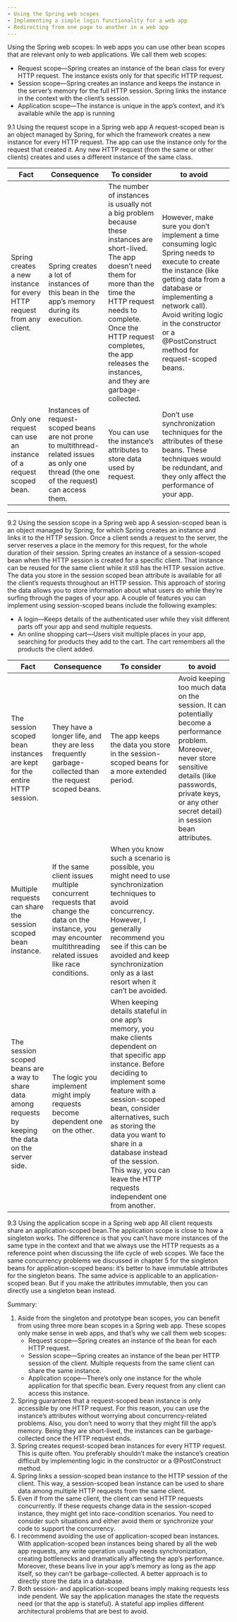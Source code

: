 ```yaml
---
- Using the Spring web scopes
- Implementing a simple login functionality for a web app
- Redirecting from one page to another in a web app
---
```


Using the Spring web scopes:
In web apps you can use other bean scopes that are relevant only to web applications. We call them web scopes:
- Request scope—Spring creates an instance of the bean class for every HTTP request. The instance exists only for that specific HTTP request.
- Session scope—Spring creates an instance and keeps the instance in the server’s memory for the full HTTP session. Spring links the instance in the context with the client’s session.
- Application scope—The instance is unique in the app’s context, and it’s available while the app is running

9.1 Using the request scope in a Spring web app
A request-scoped bean is an object managed by Spring, for which the framework creates a new instance for every HTTP request. The app can use the instance only for the request that created it. Any new HTTP request (from the same or other clients) creates and uses a different instance of the same class.

| Fact                                                                  | Consequence                                                                                                                                | To consider                                                                                                                                                                                                                                                                         | to avoid                                                                                                                                                                                                                                                                     |
| --------------------------------------------------------------------- | ------------------------------------------------------------------------------------------------------------------------------------------ | ----------------------------------------------------------------------------------------------------------------------------------------------------------------------------------------------------------------------------------------------------------------------------------- | ---------------------------------------------------------------------------------------------------------------------------------------------------------------------------------------------------------------------------------------------------------------------------- |
| Spring creates a new instance for every HTTP request from any client. | Spring creates a lot of instances of this bean in the app’s memory during its execution.                                                   | The number of instances is usually not a big problem because these instances are short-lived. The app doesn’t need them for more than the time the HTTP request needs to complete. Once the HTTP request completes, the app releases the instances, and they are garbage-collected. | However, make sure you don’t implement a time consuming logic Spring needs to execute to create the instance (like getting data from a database or implementing a network call). Avoid writing logic in the constructor or a @PostConstruct method for request-scoped beans. |
| Only one request can use an instance of a request scoped bean.        | Instances of request-scoped beans are not prone to multithread-related issues as only one thread (the one of the request) can access them. | You can use the instance’s attributes to store data used by request.                                                                                                                                                                                                                | Don’t use synchronization techniques for the attributes of these beans. These techniques would be redundant, and they only affect the performance of your app.                                                                                                               | 

---

9.2 Using the session scope in a Spring web app
A session-scoped bean is an object managed by Spring, for which Spring creates an instance and links it to the HTTP session. Once a client sends a request to the server, the server reserves a place in the memory for this request, for the whole duration of their session. Spring creates an instance of a session-scoped bean when the HTTP session is created for a specific client. That instance can be reused for the same client while it still has the HTTP session active. The data you store in the session scoped bean attribute is available for all the client’s requests throughout an HTTP session. This approach of storing the data allows you to store information about what users do while they’re surfing through the pages of your app.
A couple of features you can implement using session-scoped beans include the following examples:
- A login—Keeps details of the authenticated user while they visit different parts off your app and send multiple requests.
- An online shopping cart—Users visit multiple places in your app, searching for products they add to the cart. The cart remembers all the products the client added.

| Fact                                                                                                     | Consequence                                                                                                                                                        | To consider                                                                                                                                                                                                                                                                                                                                                        | to avoid                                                                                                                                                                                                                    |
| -------------------------------------------------------------------------------------------------------- | ------------------------------------------------------------------------------------------------------------------------------------------------------------------ | ------------------------------------------------------------------------------------------------------------------------------------------------------------------------------------------------------------------------------------------------------------------------------------------------------------------------------------------------------------------ | --------------------------------------------------------------------------------------------------------------------------------------------------------------------------------------------------------------------------- |
| The session scoped bean instances are kept for the entire HTTP session.                                  | They have a longer life, and they are less frequently garbage-collected than the request scoped beans.                                                             | The app keeps the data you store in the session-scoped beans for a more extended period.                                                                                                                                                                                                                                                                           | Avoid keeping too much data on the session. It can potentially become a performance problem. Moreover, never store sensitive details (like passwords, private keys, or any other secret detail) in session bean attributes. |
| Multiple requests can share the session scoped bean instance.                                            | If the same client issues multiple concurrent requests that change the data on the instance, you may encounter multithreading related issues like race conditions. | When you know such a scenario is possible, you might need to use synchronization techniques to avoid concurrency. However, I generally recommend you see if this can be avoided and keep synchronization only as a last resort when it can’t be avoided.                                                                                                           |                                                                                                                                                                                                                             |
| The session scoped beans are a way to share data among requests by keeping the data on  the server side. | The logic you implement might imply requests become dependent one on the other.                                                                                    | When keeping details stateful in one app’s memory, you make clients dependent on that specific app instance. Before deciding to implement some feature with a session-scoped bean, consider alternatives, such as storing the data you want to share in a database instead of the session. This way, you can leave the HTTP requests independent one from another. |                                                                                                                                                                                                                             |

9.3 Using the application scope in a Spring web app
All client requests share an application-scoped bean.The application scope is close to how a singleton works. The difference is that you can’t have more instances of the same type in the context and that we always use the HTTP requests as a reference point when discussing the life cycle of web scopes. We face the same concurrency problems we discussed in chapter 5 for the singleton beans for application-scoped beans: it’s better to have immutable attributes for the singleton beans. The same advice is applicable to an application-scoped bean. But if you make the attributes immutable, then you can directly use a singleton bean instead.

Summary:
1. Aside from the singleton and prototype bean scopes, you can benefit from using three more bean scopes in a Spring web app. These scopes only make sense in web apps, and that’s why we call them web scopes:
	- Request scope—Spring creates an instance of the bean for each HTTP request.
	- Session scope—Spring creates an instance of the bean per HTTP session of the client. Multiple requests from the same client can share the same instance.
	- Application scope—There’s only one instance for the whole application for that specific bean. Every request from any client can access this instance.
2. Spring guarantees that a request-scoped bean instance is only accessible by one HTTP request. For this reason, you can use the instance’s attributes without worrying about concurrency-related problems. Also, you don’t need to worry that they might fill the app’s memory. Being they are short-lived, the instances can be garbage-collected once the HTTP request ends.
3. Spring creates request-scoped bean instances for every HTTP request. This is quite often. You preferably shouldn’t make the instance’s creation difficult by implementing logic in the constructor or a @PostConstruct method.
4. Spring links a session-scoped bean instance to the HTTP session of the client. This way, a session-scoped bean instance can be used to share data among multiple HTTP requests from the same client.
5. Even if from the same client, the client can send HTTP requests concurrently. If these requests change data in the session-scoped instance, they might get into race-condition scenarios. You need to consider such situations and either avoid them or synchronize your code to support the concurrency.
6. I recommend avoiding the use of application-scoped bean instances. With application-scoped bean instances being shared by all the web app requests, any write operation usually needs synchronization, creating bottlenecks and dramatically affecting the app’s performance. Moreover, these beans live in your app’s memory as long as the app itself, so they can’t be garbage-collected. A better approach is to directly store the data in a database.
7. Both session- and application-scoped beans imply making requests less inde pendent. We say the application manages the state the requests need (or that the app is stateful). A stateful app implies different architectural problems that are best to avoid. 